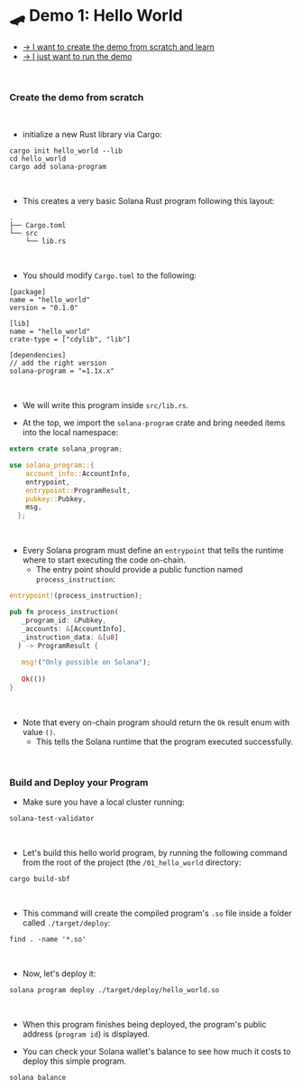 # 🛹 Demo 1: Hello World 

* [-> I want to create the demo from scratch and learn](#create-the-demo-from-scratch)
* [-> I just want to run the demo](#build-and-deploy-your-program)

<br>

### Create the demo from scratch

<br>

* initialize a new Rust library via Cargo:

```shell 
cargo init hello_world --lib
cd hello_world
cargo add solana-program
```

<br>

* This creates a very basic Solana Rust program following this layout:

```shell
.
├── Cargo.toml
└── src
    └── lib.rs
```

<br>

* You should modify `Cargo.toml` to the following:

```
[package]
name = "hello_world"
version = "0.1.0"

[lib]
name = "hello_world"
crate-type = ["cdylib", "lib"]

[dependencies]
// add the right version
solana-program = "=1.1x.x"
```


<br>

* We will write this program inside `src/lib.rs`. 

* At the top, we import the `solana-program` crate and bring needed items into the local namespace:

```rust
extern crate solana_program;

use solana_program::{
    account_info::AccountInfo,
    entrypoint,
    entrypoint::ProgramResult,
    pubkey::Pubkey,
    msg,
  };
```

<br>

* Every Solana program must define an `entrypoint` that tells the runtime where to start executing the code on-chain. 
    - The entry point should provide a public function named `process_instruction`:

```rust
entrypoint!(process_instruction);

pub fn process_instruction(
   _program_id: &Pubkey,
   _accounts: &[AccountInfo],
   _instruction_data: &[u8]
  ) -> ProgramResult {
  
   msg!("Only possible on Solana");
  
   Ok(())
}
```


<br>

* Note that every on-chain program should return the `Ok` result enum with value `()`. 
    - This tells the Solana runtime that the program executed successfully.

<br>


### Build and Deploy your Program

* Make sure you have a local cluster running:

```shell
solana-test-validator
```

<br>

* Let's build this hello world program, by running the following command from the root of the project (the `/01_hello_world` directory:

```
cargo build-sbf
```

<br>

* This command will create the compiled program's `.so` file inside a folder called `./target/deploy`:

```
find . -name '*.so'
```

<br>

* Now, let's deploy it:


```
solana program deploy ./target/deploy/hello_world.so 
```

<br>

* When this program finishes being deployed, the program's public address (`program id`) is displayed.

* You can check your Solana wallet's balance to see how much it costs to deploy this simple program.

```shell
solana balance
```

<br>

